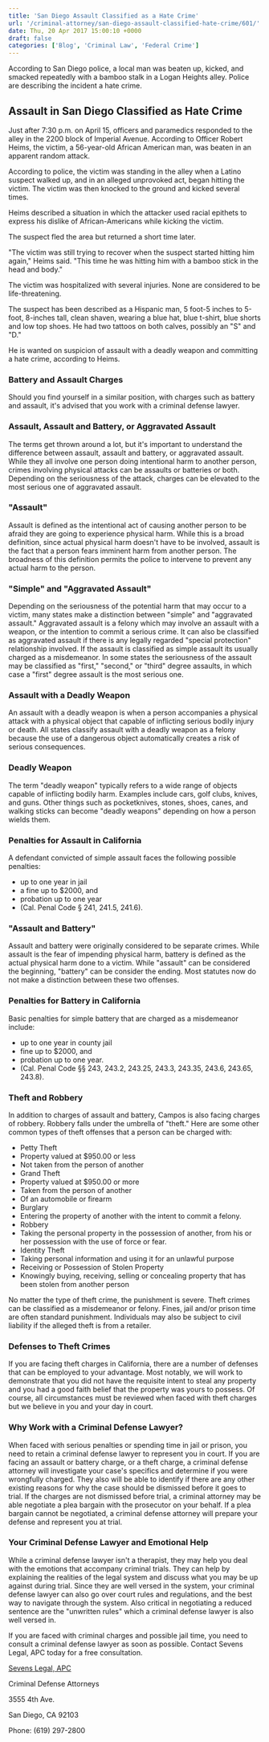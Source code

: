 ```yaml
---
title: 'San Diego Assault Classified as a Hate Crime'
url: '/criminal-attorney/san-diego-assault-classified-hate-crime/601/'
date: Thu, 20 Apr 2017 15:00:10 +0000
draft: false
categories: ['Blog', 'Criminal Law', 'Federal Crime']
---
```


According to San Diego police, a local man was beaten up, kicked, and smacked repeatedly with a bamboo stalk in a Logan Heights alley. Police are describing the incident a hate crime.

Assault in San Diego Classified as Hate Crime
---------------------------------------------

Just after 7:30 p.m. on April 15, officers and paramedics responded to the alley in the 2200 block of Imperial Avenue. According to Officer Robert Heims, the victim, a 56-year-old African American man, was beaten in an apparent random attack.

According to police, the victim was standing in the alley when a Latino suspect walked up, and in an alleged unprovoked act, began hitting the victim. The victim was then knocked to the ground and kicked several times.

Heims described a situation in which the attacker used racial epithets to express his dislike of African-Americans while kicking the victim.

The suspect fled the area but returned a short time later.

"The victim was still trying to recover when the suspect started hitting him again," Heims said. "This time he was hitting him with a bamboo stick in the head and body."

The victim was hospitalized with several injuries. None are considered to be life-threatening.

The suspect has been described as a Hispanic man, 5 foot-5 inches to 5-foot, 8-inches tall, clean shaven, wearing a blue hat, blue t-shirt, blue shorts and low top shoes. He had two tattoos on both calves, possibly an "S" and "D."

He is wanted on suspicion of assault with a deadly weapon and committing a hate crime, according to Heims.

### Battery and Assault Charges

Should you find yourself in a similar position, with charges such as battery and assault, it's advised that you work with a criminal defense lawyer.

### Assault, Assault and Battery, or Aggravated Assault

The terms get thrown around a lot, but it's important to understand the difference between assault, assault and battery, or aggravated assault. While they all involve one person doing intentional harm to another person, crimes involving physical attacks can be assaults or batteries or both. Depending on the seriousness of the attack, charges can be elevated to the most serious one of aggravated assault.

### "Assault"

Assault is defined as the intentional act of causing another person to be afraid they are going to experience physical harm. While this is a broad definition, since actual physical harm doesn't have to be involved, assault is the fact that a person fears imminent harm from another person. The broadness of this definition permits the police to intervene to prevent any actual harm to the person.

### "Simple" and "Aggravated Assault"

Depending on the seriousness of the potential harm that may occur to a victim, many states make a distinction between "simple" and "aggravated assault." Aggravated assault is a felony which may involve an assault with a weapon, or the intention to commit a serious crime. It can also be classified as aggravated assault if there is any legally regarded "special protection" relationship involved. If the assault is classified as simple assault its usually charged as a misdemeanor. In some states the seriousness of the assault may be classified as "first," "second," or "third" degree assaults, in which case a "first" degree assault is the most serious one.

### Assault with a Deadly Weapon

An assault with a deadly weapon is when a person accompanies a physical attack with a physical object that capable of inflicting serious bodily injury or death. All states classify assault with a deadly weapon as a felony because the use of a dangerous object automatically creates a risk of serious consequences.

### Deadly Weapon

The term "deadly weapon" typically refers to a wide range of objects capable of inflicting bodily harm. Examples include cars, golf clubs, knives, and guns. Other things such as pocketknives, stones, shoes, canes, and walking sticks can become "deadly weapons" depending on how a person wields them.

### Penalties for Assault in California

A defendant convicted of simple assault faces the following possible penalties:

*   up to one year in jail
*   a fine up to $2000, and
*   probation up to one year
*   (Cal. Penal Code § 241, 241.5, 241.6).

### "Assault and Battery"

Assault and battery were originally considered to be separate crimes. While assault is the fear of impending physical harm, battery is defined as the actual physical harm done to a victim. While "assault" can be considered the beginning, "battery" can be consider the ending. Most statutes now do not make a distinction between these two offenses.

### Penalties for Battery in California

Basic penalties for simple battery that are charged as a misdemeanor include:

*   up to one year in county jail
*   fine up to $2000, and
*   probation up to one year.
*   (Cal. Penal Code §§ 243, 243.2, 243.25, 243.3, 243.35, 243.6, 243.65, 243.8).

### Theft and Robbery

In addition to charges of assault and battery, Campos is also facing charges of robbery. Robbery falls under the umbrella of "theft." Here are some other common types of theft offenses that a person can be charged with:

*   Petty Theft
*   Property valued at $950.00 or less
*   Not taken from the person of another
*   Grand Theft
*   Property valued at $950.00 or more
*   Taken from the person of another
*   Of an automobile or firearm
*   Burglary
*   Entering the property of another with the intent to commit a felony.
*   Robbery
*   Taking the personal property in the possession of another, from his or her possession with the use of force or fear.
*   Identity Theft
*   Taking personal information and using it for an unlawful purpose
*   Receiving or Possession of Stolen Property
*   Knowingly buying, receiving, selling or concealing property that has been stolen from another person

No matter the type of theft crime, the punishment is severe. Theft crimes can be classified as a misdemeanor or felony. Fines, jail and/or prison time are often standard punishment. Individuals may also be subject to civil liability if the alleged theft is from a retailer.

### Defenses to Theft Crimes

If you are facing theft charges in California, there are a number of defenses that can be employed to your advantage. Most notably, we will work to demonstrate that you did not have the requisite intent to steal any property and you had a good faith belief that the property was yours to possess. Of course, all circumstances must be reviewed when faced with theft charges but we believe in you and your day in court.

### Why Work with a Criminal Defense Lawyer?

When faced with serious penalties or spending time in jail or prison, you need to retain a criminal defense lawyer to represent you in court. If you are facing an assault or battery charge, or a theft charge, a criminal defense attorney will investigate your case's specifics and determine if you were wrongfully charged. They also will be able to identify if there are any other existing reasons for why the case should be dismissed before it goes to trial. If the charges are not dismissed before trial, a criminal attorney may be able negotiate a plea bargain with the prosecutor on your behalf. If a plea bargain cannot be negotiated, a criminal defense attorney will prepare your defense and represent you at trial.

### Your Criminal Defense Lawyer and Emotional Help

While a criminal defense lawyer isn't a therapist, they may help you deal with the emotions that accompany criminal trials. They can help by explaining the realities of the legal system and discuss what you may be up against during trial. Since they are well versed in the system, your criminal defense lawyer can also go over court rules and regulations, and the best way to navigate through the system. Also critical in negotiating a reduced sentence are the "unwritten rules" which a criminal defense lawyer is also well versed in.

If you are faced with criminal charges and possible jail time, you need to consult a criminal defense lawyer as soon as possible. Contact Sevens Legal, APC today for a free consultation.

[Sevens Legal, APC](https://www.sevenslegal.com/ "Sevens Legal, APC")

Criminal Defense Attorneys

3555 4th Ave.

San Diego, CA 92103

Phone: (619) 297-2800